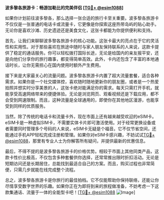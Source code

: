 **波多黎各旅游卡：畅游加勒比的完美伴侣 [[TG💪+ @esim1088](https://t.me/s/esim1088)]**

如果你计划前往波多黎各，那么选择一张合适的旅行卡至关重要。波多黎各旅游卡不仅仅是一张普通的电话卡或流量卡，它更像是你探索这座热带岛屿的贴心助手。无论你是喜欢沙滩、历史遗迹还是美食文化，这张卡都能为你提供便利和支持。

首先，让我们来聊聊波多黎各旅游卡的核心功能。这张卡最大的亮点在于它的灵活性和实用性。对于那些喜欢在旅途中随时与家人朋友保持联系的人来说，这款卡提供了稳定的通话服务。你可以轻松拨打国际长途，无论是给国内的亲友报平安，还是向他们分享你的旅行趣事，都变得简单高效。此外，卡内还包含了丰富的本地通话时长，让你无需担心在国内使用时额外产生费用。

接下来是大家最关心的流量问题。波多黎各旅游卡内置了超大流量套餐，适合各种需求。如果你是一个社交媒体控，喜欢随时随地更新你的朋友圈，或者是一个热爱拍照并想实时分享美景的人，这张卡绝对能满足你的需求。每天只需打开手机，就能享受高速网络带来的便捷体验。无论是浏览网页、观看视频还是下载应用，都不会受到网速限制。而且，这种流量是全球通用的，即使你在其他地区漫游，也能享受到同样的优质服务。

当然，除了传统的电话卡和流量卡外，现在市面上还有越来越受欢迎的eSIM卡。eSIM卡是一种虚拟SIM卡，不需要实体卡片即可激活使用。对于经常更换设备或者需要同时管理多个号码的人来说，eSIM卡无疑是个福音。它不仅节省空间，还能通过手机APP轻松完成注册和管理。如果你对eSIM卡感兴趣，不妨试试[TG💪+ @esim1088](https://t.me/s/esim1088)，那里有专业人士为你解答所有疑问，并提供最新的优惠信息。

最后，不得不提的是波多黎各旅游卡的价格优势。相较于市面上其他同类产品，这款卡性价比极高，不仅包含多种套餐供你选择，还常常推出限时折扣活动。无论是短期访问还是长期居住，总能找到最适合自己的方案。而且，购买过程也非常简便，只需几步就能在线完成整个流程。

总之，波多黎各旅游卡是你旅行的最佳拍档。它不仅能帮助你保持联络，还能让你尽情享受数字世界的乐趣。如果你正在为即将到来的旅程做准备，不妨考虑一下这款集通话、流量于一体的全能型卡吧！[[TG💪+ @esim1088](https://t.me/s/esim1088) ![Image](https://i.postimg.cc/4NQfJmqS/Snipaste-2025-05-13-00-14-12.png)]